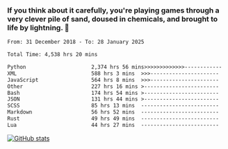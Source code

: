 ### If you think about it carefully, you're playing games through a very clever pile of sand, doused in chemicals, and brought to life by lightning.  👋


<!--START_SECTION:waka-->

```txt
From: 31 December 2018 - To: 28 January 2025

Total Time: 4,538 hrs 20 mins

Python                     2,374 hrs 56 mins>>>>>>>>>>>>>------------   52.34 %
XML                        588 hrs 3 mins  >>>----------------------   12.96 %
JavaScript                 564 hrs 8 mins  >>>----------------------   12.43 %
Other                      227 hrs 16 mins >------------------------   05.01 %
Bash                       174 hrs 54 mins >------------------------   03.85 %
JSON                       131 hrs 44 mins >------------------------   02.90 %
SCSS                       85 hrs 13 mins  -------------------------   01.88 %
Markdown                   56 hrs 52 mins  -------------------------   01.25 %
Rust                       49 hrs 49 mins  -------------------------   01.10 %
Lua                        44 hrs 27 mins  -------------------------   00.98 %
```

<!--END_SECTION:waka-->

[![GitHub stats](https://github-readme-stats.vercel.app/api?username=XenophonLXH&show_icons=true&theme=dark)](https://github.com/anuraghazra/github-readme-stats)
